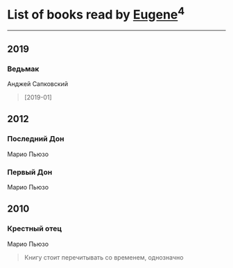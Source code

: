 # List of books read by [Eugene](https://www.facebook.com/profile.php?id=695244810674916)<sup>4</sup>
---

## 2019

### Ведьмак
Анджей Сапковский
> [2019-01] 



## 2012

### Последний Дон
Марио Пьюзо


### Первый Дон
Марио Пьюзо



## 2010

### Крестный отец
Марио Пьюзо
> Книгу стоит перечитывать со временем, однозначно



